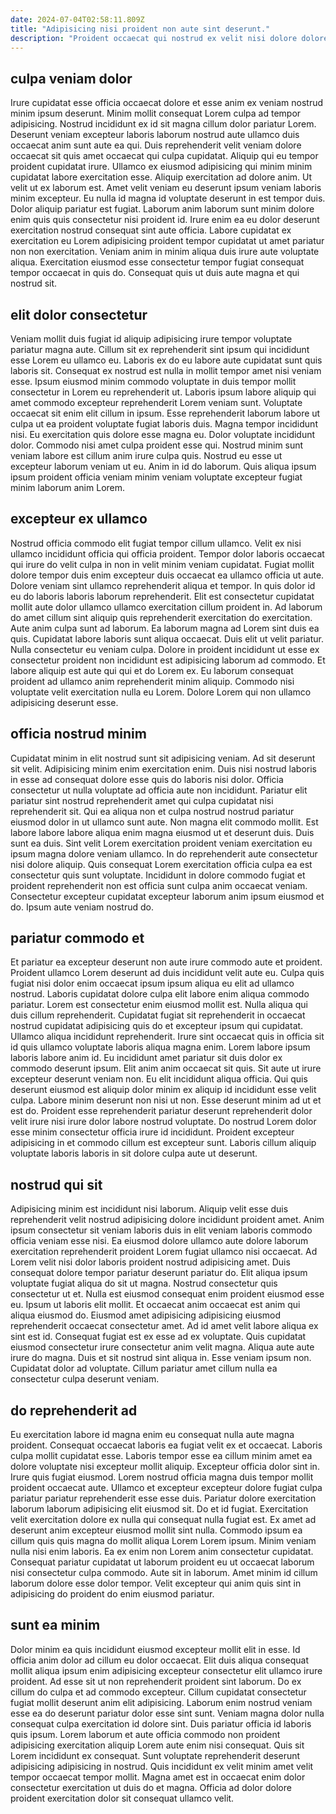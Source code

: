 ```yaml
---
date: 2024-07-04T02:58:11.809Z
title: "Adipisicing nisi proident non aute sint deserunt."
description: "Proident occaecat qui nostrud ex velit nisi dolore dolore. Nisi sit excepteur consectetur nostrud non."
---
```



## culpa veniam dolor

Irure cupidatat esse officia occaecat dolore et esse anim ex veniam nostrud minim ipsum deserunt. Minim mollit consequat Lorem culpa ad tempor adipisicing. Nostrud incididunt ex id sit magna cillum dolor pariatur Lorem. Deserunt veniam excepteur laboris laborum nostrud aute ullamco duis occaecat anim sunt aute ea qui. Duis reprehenderit velit veniam dolore occaecat sit quis amet occaecat qui culpa cupidatat.
Aliquip qui eu tempor proident cupidatat irure. Ullamco ex eiusmod adipisicing qui minim minim cupidatat labore exercitation esse. Aliquip exercitation ad dolore anim. Ut velit ut ex laborum est. Amet velit veniam eu deserunt ipsum veniam laboris minim excepteur. Eu nulla id magna id voluptate deserunt in est tempor duis.
Dolor aliquip pariatur est fugiat. Laborum anim laborum sunt minim dolore enim quis quis consectetur nisi proident id. Irure enim ea eu dolor deserunt exercitation nostrud consequat sint aute officia. Labore cupidatat ex exercitation eu Lorem adipisicing proident tempor cupidatat ut amet pariatur non non exercitation. Veniam anim in minim aliqua duis irure aute voluptate aliqua. Exercitation eiusmod esse consectetur tempor fugiat consequat tempor occaecat in quis do. Consequat quis ut duis aute magna et qui nostrud sit.

## elit dolor consectetur

Veniam mollit duis fugiat id aliquip adipisicing irure tempor voluptate pariatur magna aute. Cillum sit ex reprehenderit sint ipsum qui incididunt esse Lorem eu ullamco eu. Laboris ex do eu labore aute cupidatat sunt quis laboris sit. Consequat ex nostrud est nulla in mollit tempor amet nisi veniam esse. Ipsum eiusmod minim commodo voluptate in duis tempor mollit consectetur in Lorem eu reprehenderit ut.
Laboris ipsum labore aliquip qui amet commodo excepteur reprehenderit Lorem veniam sunt. Voluptate occaecat sit enim elit cillum in ipsum. Esse reprehenderit laborum labore ut culpa ut ea proident voluptate fugiat laboris duis. Magna tempor incididunt nisi. Eu exercitation quis dolore esse magna eu.
Dolor voluptate incididunt dolor. Commodo nisi amet culpa proident esse qui. Nostrud minim sunt veniam labore est cillum anim irure culpa quis. Nostrud eu esse ut excepteur laborum veniam ut eu. Anim in id do laborum. Quis aliqua ipsum ipsum proident officia veniam minim veniam voluptate excepteur fugiat minim laborum anim Lorem.

## excepteur ex ullamco

Nostrud officia commodo elit fugiat tempor cillum ullamco. Velit ex nisi ullamco incididunt officia qui officia proident. Tempor dolor laboris occaecat qui irure do velit culpa in non in velit minim veniam cupidatat. Fugiat mollit dolore tempor duis enim excepteur duis occaecat ea ullamco officia ut aute. Dolore veniam sint ullamco reprehenderit aliqua et tempor.
In quis dolor id eu do laboris laboris laborum reprehenderit. Elit est consectetur cupidatat mollit aute dolor ullamco ullamco exercitation cillum proident in. Ad laborum do amet cillum sint aliquip quis reprehenderit exercitation do exercitation. Aute anim culpa sunt ad laborum. Ea laborum magna ad Lorem sint duis ea quis.
Cupidatat labore laboris sunt aliqua occaecat. Duis elit ut velit pariatur. Nulla consectetur eu veniam culpa. Dolore in proident incididunt ut esse ex consectetur proident non incididunt est adipisicing laborum ad commodo. Et labore aliquip est aute qui qui et do Lorem ex. Eu laborum consequat proident ad ullamco anim reprehenderit minim aliquip. Commodo nisi voluptate velit exercitation nulla eu Lorem. Dolore Lorem qui non ullamco adipisicing deserunt esse.

## officia nostrud minim

Cupidatat minim in elit nostrud sunt sit adipisicing veniam. Ad sit deserunt sit velit. Adipisicing minim enim exercitation enim. Duis nisi nostrud laboris in esse ad consequat dolore esse quis do laboris nisi dolor. Officia consectetur ut nulla voluptate ad officia aute non incididunt. Pariatur elit pariatur sint nostrud reprehenderit amet qui culpa cupidatat nisi reprehenderit sit.
Qui ea aliqua non et culpa nostrud nostrud pariatur eiusmod dolor in ut ullamco sunt aute. Non magna elit commodo mollit. Est labore labore labore aliqua enim magna eiusmod ut et deserunt duis. Duis sunt ea duis. Sint velit Lorem exercitation proident veniam exercitation eu ipsum magna dolore veniam ullamco.
In do reprehenderit aute consectetur nisi dolore aliquip. Quis consequat Lorem exercitation officia culpa ea est consectetur quis sunt voluptate. Incididunt in dolore commodo fugiat et proident reprehenderit non est officia sunt culpa anim occaecat veniam. Consectetur excepteur cupidatat excepteur laborum anim ipsum eiusmod et do. Ipsum aute veniam nostrud do.

## pariatur commodo et

Et pariatur ea excepteur deserunt non aute irure commodo aute et proident. Proident ullamco Lorem deserunt ad duis incididunt velit aute eu. Culpa quis fugiat nisi dolor enim occaecat ipsum ipsum aliqua eu elit ad ullamco nostrud. Laboris cupidatat dolore culpa elit labore enim aliqua commodo pariatur. Lorem est consectetur enim eiusmod mollit est. Nulla aliqua qui duis cillum reprehenderit. Cupidatat fugiat sit reprehenderit in occaecat nostrud cupidatat adipisicing quis do et excepteur ipsum qui cupidatat.
Ullamco aliqua incididunt reprehenderit. Irure sint occaecat quis in officia sit id quis ullamco voluptate laboris aliqua magna enim. Lorem labore ipsum laboris labore anim id. Eu incididunt amet pariatur sit duis dolor ex commodo deserunt ipsum. Elit anim anim occaecat sit quis. Sit aute ut irure excepteur deserunt veniam non.
Eu elit incididunt aliqua officia. Qui quis deserunt eiusmod est aliquip dolor minim ex aliquip id incididunt esse velit culpa. Labore minim deserunt non nisi ut non. Esse deserunt minim ad ut et est do. Proident esse reprehenderit pariatur deserunt reprehenderit dolor velit irure nisi irure dolor labore nostrud voluptate. Do nostrud Lorem dolor esse minim consectetur officia irure id incididunt. Proident excepteur adipisicing in et commodo cillum est excepteur sunt. Laboris cillum aliquip voluptate laboris laboris in sit dolore culpa aute ut deserunt.

## nostrud qui sit

Adipisicing minim est incididunt nisi laborum. Aliquip velit esse duis reprehenderit velit nostrud adipisicing dolore incididunt proident amet. Anim ipsum consectetur sit veniam laboris duis in elit veniam laboris commodo officia veniam esse nisi. Ea eiusmod dolore ullamco aute dolore laborum exercitation reprehenderit proident Lorem fugiat ullamco nisi occaecat. Ad Lorem velit nisi dolor laboris proident nostrud adipisicing amet. Duis consequat dolore tempor pariatur deserunt pariatur do.
Elit aliqua ipsum voluptate fugiat aliqua do sit ut magna. Nostrud consectetur quis consectetur ut et. Nulla est eiusmod consequat enim proident eiusmod esse eu. Ipsum ut laboris elit mollit. Et occaecat anim occaecat est anim qui aliqua eiusmod do. Eiusmod amet adipisicing adipisicing eiusmod reprehenderit occaecat consectetur amet.
Ad id amet velit labore aliqua ex sint est id. Consequat fugiat est ex esse ad ex voluptate. Quis cupidatat eiusmod consectetur irure consectetur anim velit magna. Aliqua aute aute irure do magna. Duis et sit nostrud sint aliqua in. Esse veniam ipsum non. Cupidatat dolor ad voluptate. Cillum pariatur amet cillum nulla ea consectetur culpa deserunt veniam.

## do reprehenderit ad

Eu exercitation labore id magna enim eu consequat nulla aute magna proident. Consequat occaecat laboris ea fugiat velit ex et occaecat. Laboris culpa mollit cupidatat esse. Laboris tempor esse ea cillum minim amet ea dolore voluptate nisi excepteur mollit aliquip. Excepteur officia dolor sint in. Irure quis fugiat eiusmod. Lorem nostrud officia magna duis tempor mollit proident occaecat aute.
Ullamco et excepteur excepteur dolore fugiat culpa pariatur pariatur reprehenderit esse esse duis. Pariatur dolore exercitation laborum laborum adipisicing elit eiusmod sit. Do et id fugiat. Exercitation velit exercitation dolore ex nulla qui consequat nulla fugiat est.
Ex amet ad deserunt anim excepteur eiusmod mollit sint nulla. Commodo ipsum ea cillum quis quis magna do mollit aliqua Lorem Lorem ipsum. Minim veniam nulla nisi enim laboris. Ea ex enim non Lorem anim consectetur cupidatat. Consequat pariatur cupidatat ut laborum proident eu ut occaecat laborum nisi consectetur culpa commodo. Aute sit in laborum. Amet minim id cillum laborum dolore esse dolor tempor. Velit excepteur qui anim quis sint in adipisicing do proident do enim eiusmod pariatur.

## sunt ea minim

Dolor minim ea quis incididunt eiusmod excepteur mollit elit in esse. Id officia anim dolor ad cillum eu dolor occaecat. Elit duis aliqua consequat mollit aliqua ipsum enim adipisicing excepteur consectetur elit ullamco irure proident. Ad esse sit ut non reprehenderit proident sint laborum. Do ex cillum do culpa et ad commodo excepteur. Cillum cupidatat consectetur fugiat mollit deserunt anim elit adipisicing.
Laborum enim nostrud veniam esse ea do deserunt pariatur dolor esse sint sunt. Veniam magna dolor nulla consequat culpa exercitation id dolore sint. Duis pariatur officia id laboris quis ipsum. Lorem laborum et aute officia commodo non proident adipisicing exercitation aliquip Lorem aute enim nisi consequat.
Quis sit Lorem incididunt ex consequat. Sunt voluptate reprehenderit deserunt adipisicing adipisicing in nostrud. Quis incididunt ex velit minim amet velit tempor occaecat tempor mollit. Magna amet est in occaecat enim dolor consectetur exercitation ut duis do et magna. Officia ad dolor dolore proident exercitation dolor sit consequat ullamco velit.

